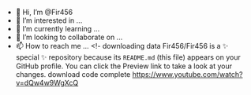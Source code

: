 - 👋 Hi, I’m @Fir456
- 👀 I’m interested in ...
- 🌱 I’m currently learning ...
- 💞️ I’m looking to collaborate on ...
- 📫 How to reach me ...
<!-
downloading data
Fir456/Fir456 is a ✨ special ✨ repository because its `README.md` (this file) appears on your GitHub profile.
You can click the Preview link to take a look at your changes.
download code complete
https://www.youtube.com/watch?v=dQw4w9WgXcQ
